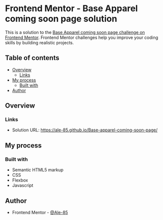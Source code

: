 # Frontend Mentor - Base Apparel coming soon page solution

This is a solution to the [Base Apparel coming soon page challenge on Frontend Mentor](https://www.frontendmentor.io/challenges/base-apparel-coming-soon-page-5d46b47f8db8a7063f9331a0). Frontend Mentor challenges help you improve your coding skills by building realistic projects.

## Table of contents

- [Overview](#overview)
  - [Links](#links)
- [My process](#my-process)
  - [Built with](#built-with)
- [Author](#author)

## Overview

### Links

- Solution URL: https://ale-85.github.io/Base-apparel-coming-soon-page/

## My process

### Built with

- Semantic HTML5 markup
- CSS
- Flexbox
- Javascript

## Author

- Frontend Mentor - [@Ale-85](https://www.frontendmentor.io/profile/Ale-85)
